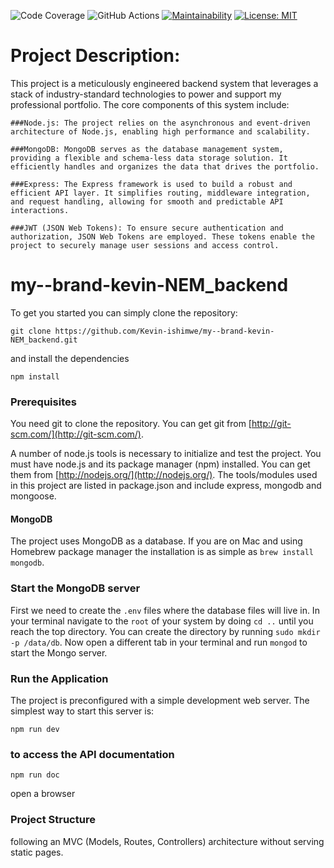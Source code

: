 ![Code Coverage](https://img.shields.io/badge/code--coverage-97.8%25-brightgreen)
![GitHub Actions](https://github.com/Kevin-ishimwe/my--brand-kevin-NEM_backend/actions/workflows/node-js.yml/badge.svg?branch=DEVELOP)
[![Maintainability](https://api.codeclimate.com/v1/badges/672c53f58afff393e21e/maintainability)](https://codeclimate.com/github/Kevin-ishimwe/my--brand-kevin-NEM_backend/maintainability)
[![License: MIT](https://img.shields.io/badge/License-MIT-yellow.svg)](https://opensource.org/licenses/MIT)

# Project Description:

This project is a meticulously engineered backend system that leverages a stack of industry-standard technologies to power and support my professional portfolio. The core components of this system include:

    ###Node.js: The project relies on the asynchronous and event-driven architecture of Node.js, enabling high performance and scalability.

    ###MongoDB: MongoDB serves as the database management system, providing a flexible and schema-less data storage solution. It efficiently handles and organizes the data that drives the portfolio.

    ###Express: The Express framework is used to build a robust and efficient API layer. It simplifies routing, middleware integration, and request handling, allowing for smooth and predictable API interactions.

    ###JWT (JSON Web Tokens): To ensure secure authentication and authorization, JSON Web Tokens are employed. These tokens enable the project to securely manage user sessions and access control.
    
# my--brand-kevin-NEM_backend 
To get you started you can simply clone the repository:

```
git clone https://github.com/Kevin-ishimwe/my--brand-kevin-NEM_backend.git
```

and install the dependencies

```
npm install
```

### Prerequisites

You need git to clone the repository. You can get git from
[http://git-scm.com/](http://git-scm.com/).

A number of node.js tools is necessary to initialize and test the project. You must have node.js and its package manager (npm) installed. You can get them from [http://nodejs.org/](http://nodejs.org/). The tools/modules used in this project are listed in package.json and include express, mongodb and mongoose.

#### MongoDB

The project uses MongoDB as a database. If you are on Mac and using Homebrew package manager the installation is as simple as `brew install mongodb`.

### Start the MongoDB server

First we need to create the `.env` files where the database files will live in. In your terminal navigate to the `root` of your system by doing `cd ..` until you reach the top directory. You can create the directory by running `sudo mkdir -p /data/db`. Now open a different tab in your terminal and run `mongod` to start the Mongo server.

### Run the Application

The project is preconfigured with a simple development web server. The simplest way to start this server is:

    npm run dev

### to access the API documentation

    npm run doc

open a browser

### Project Structure

following an MVC (Models, Routes, Controllers) architecture without serving static pages.
